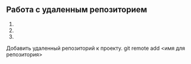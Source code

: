 ## Работа с удаленным репозиторием
1. 
2. 
3. 

Добавить удаленный репозиторий к проекту.
git remote add <имя для репозитория> 
